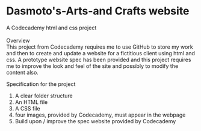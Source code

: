 # Dasmoto's-Arts-and Crafts website
A Codecademy html and css project
<br>
<br>
Overview <br>
This project from Codecademy requires me to use GitHub to store my work and then to create and update a website for a fictitious client using html and css.  A prototype website spec has been provided and this project requires  me to improve the look and feel of the site and possibly to modify the content also.

Specification for the project
1. A clear folder structure
2. An HTML file
3. A CSS file
4. four images, provided by Codecademy, must appear in the webpage
5. Build upon / improve the spec website provided by Codecademy

